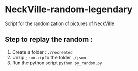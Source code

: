 # NeckVille-random-legendary
Script for the randomization of pictures of NeckVille

## Step to replay the random : 
1. Create a folder : ``./recreated``
2. Unzip ``json.zip`` to the folder ``./json``
3. Run the python script ``python py_random.py``
